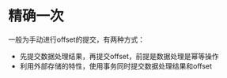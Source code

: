 <!--
 * @Author              : Uncle Bean
 * @Date                : 2020-05-24 17:30:30
 * @LastEditors         : Uncle Bean
 * @LastEditTime        : 2020-05-25 09:39:42
 * @FilePath            : \面试\Kafka.md
 * @Description         : 
--> 

# 精确一次

一般为手动进行offset的提交，有两种方式：

* 先提交数据处理结果，再提交offset，前提是数据处理是幂等操作
* 利用外部存储的特性，使用事务同时提交数据处理结果和offset